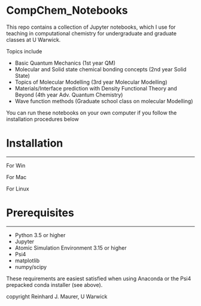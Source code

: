 # CompChem_Notebooks

This repo contains a collection of Jupyter notebooks, which I use for teaching 
in computational chemistry for undergraduate and graduate classes at U Warwick.

Topics include
* Basic Quantum Mechanics (1st year QM)
* Molecular and Solid state chemical bonding concepts (2nd year Solid State)
* Topics of Molecular Modelling (3rd year Molecular Modelling)
* Materials/Interface prediction with Density Functional Theory and Beyond (4th year Adv. Quantum Chemistry)
* Wave function methods (Graduate school class on molecular Modelling)


You can run these notebooks on your own computer if you follow the installation procedures below

# Installation
--------------


For Win



For Mac



For Linux




# Prerequisites
---------------

* Python 3.5 or higher
* Jupyter
* Atomic Simulation Environment 3.15 or higher
* Psi4 
* matplotlib
* numpy/scipy


These requirements are easiest satisfied when using Anaconda or the Psi4 prepacked conda installer (see above).




copyright
Reinhard J. Maurer, U Warwick

